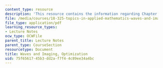 ```yaml
---
content_type: resource
description: 'This resource contains the information regarding Chapter 9: Optimization.'
file: /media/courses/18-325-topics-in-applied-mathematics-waves-and-imaging-fall-2015/75f6561745b3dd2af7f44c89ee34a4bc_MIT18_325F15_Chapter9.pdf
file_type: application/pdf
learning_resource_types:
- Lecture Notes
ocw_type: OCWFile
parent_title: Lecture Notes
parent_type: CourseSection
resourcetype: Document
title: Waves and Imaging, Optimization
uid: 75f65617-45b3-dd2a-f7f4-4c89ee34a4bc
---
```

